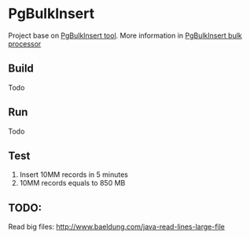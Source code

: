 # PgBulkInsert

Project base on [PgBulkInsert tool](https://github.com/bytefish/PgBulkInsert).
More information in [PgBulkInsert bulk processor](https://bytefish.de/blog/pgbulkinsert_bulkprocessor/)

## Build
Todo

## Run
Todo


##  Test

1. Insert 10MM records in  5 minutes
2. 10MM records equals  to 850 MB


## TODO:

Read big files:
http://www.baeldung.com/java-read-lines-large-file
